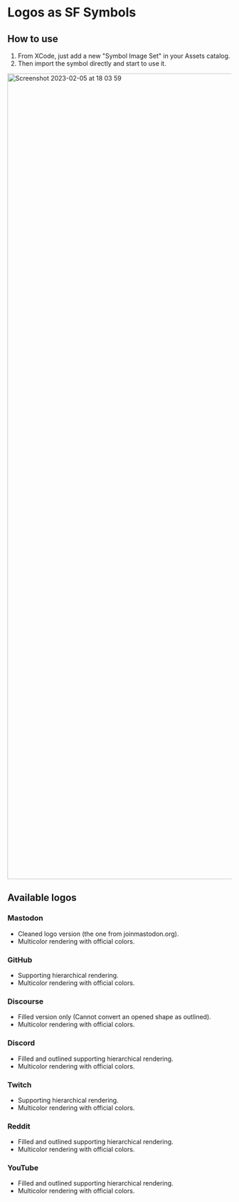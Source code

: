 # Logos as SF Symbols

## How to use

1. From XCode, just add a new "Symbol Image Set" in your Assets catalog.
2. Then import the symbol directly and start to use it.

<img width="1806" alt="Screenshot 2023-02-05 at 18 03 59" src="https://user-images.githubusercontent.com/736246/216836517-91371c18-e8ed-4085-9a26-929a2ee185ca.png">

## Available logos

### Mastodon
- Cleaned logo version (the one from joinmastodon.org).
- Multicolor rendering with official colors.

### GitHub
- Supporting hierarchical rendering.
- Multicolor rendering with official colors.

### Discourse
- Filled version only (Cannot convert an opened shape as outlined).
- Multicolor rendering with official colors.

### Discord
- Filled and outlined supporting hierarchical rendering.
- Multicolor rendering with official colors.

### Twitch
- Supporting hierarchical rendering.
- Multicolor rendering with official colors.

### Reddit
- Filled and outlined supporting hierarchical rendering.
- Multicolor rendering with official colors.

### YouTube
- Filled and outlined supporting hierarchical rendering.
- Multicolor rendering with official colors.
